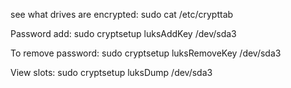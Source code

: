 see what drives are encrypted:
    sudo cat /etc/crypttab

Password add:
    sudo cryptsetup luksAddKey /dev/sda3

To remove  password:
    sudo cryptsetup luksRemoveKey /dev/sda3

View slots:
    sudo cryptsetup luksDump /dev/sda3
